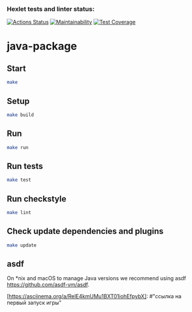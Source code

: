 ### Hexlet tests and linter status:
[![Actions Status](https://github.com/FedorTvor/java-project-61/actions/workflows/hexlet-check.yml/badge.svg)](https://github.com/FedorTvor/java-project-61/actions)
[![Maintainability](https://api.codeclimate.com/v1/badges/d8fe9a0b451c52d55d25/maintainability)](https://codeclimate.com/github/FedorTvor/java-project-61/maintainability)
[![Test Coverage](https://api.codeclimate.com/v1/badges/d8fe9a0b451c52d55d25/test_coverage)](https://codeclimate.com/github/FedorTvor/java-project-61/test_coverage)

# java-package

## Start

```bash
make
```

## Setup

```bash
make build
```

## Run

```bash
make run
```

## Run tests

```bash
make test
```

## Run checkstyle

```bash
make lint
```

## Check update dependencies and plugins

```bash
make update
```

## asdf

On *nix and macOS to manage Java versions we recommend using asdf https://github.com/asdf-vm/asdf. 

   
[https://asciinema.org/a/RelE4kmUMu1BXT01iohEfpybX]: #"ссылка на первый запуск игры"

